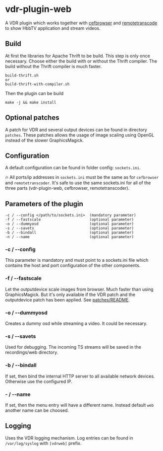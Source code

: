 # vdr-plugin-web
A VDR plugin which works together with [cefbrowser](https://github.com/Zabrimus/cefbrowser) and [remotetranscode](https://github.com/Zabrimus/remotetranscode) to show HbbTV application and stream videos.

## Build
At first the libraries for Apache Thrift to be build. This step is only once necessary.
Choose either the build with or without the Thrift compiler. The build without the Thrift compiler is much faster.
```
build-thrift.sh
or
build-thrift-with-compiler.sh
```
Then the plugin can be build
```
make -j && make install
```

## Optional patches
A patch for VDR and several output devices can be found in directory ```patches```. These patches allows the usage of image
scaling using OpenGL instead of the slower GraphicsMagick.

## Configuration
A default configuration can be found in folder config: ```sockets.ini```.

:fire: All ports/ip addresses in ```sockets.ini``` must be the same as for ```cefbrowser``` and ```remotetranscoder```.
It's safe to use the same sockets.ini for all of the three parts (vdr-plugin-web, cefbrowser, remotetranscoder). 

## Parameters of the plugin
```
-c / --config </path/to/sockets.ini>  (mandatory parameter)
-f / --fastscale                      (optional parameter)
-o / --dummyosd                       (optional parameter)
-s / --savets                         (optional parameter)       
-b / --bindall                        (optional parameter)     
-n / --name                           (optional parameter)
```

### -c / --config
This parameter is mandatory and must point to a sockets.ini file which contains 
the host and port configuration of the other components.

### -f / --fastscale
Let the outputdevice scale images from browser. Much faster than using GraphicsMagick.
But it's only available if the VDR patch and the outputdevice patch has been applied.
See [patches/README](patches%2FREADME).

### -o / --dummyosd
Creates a dummy osd while streaming a video. It could be necessary.

### -s / --savets
Used for debugging. The incoming TS streams will be saved in the recordings/web directory. 

### -b / --bindall
If set, then bind the internal HTTP server to all available network devices. Otherwise use the configured IP.

### - / --name
If set, then the menu entry will have a different name. Instead default ```web``` another name can be choosed.

## Logging
Uses the VDR logging mechanism. Log entries can be found in ```/var/log/syslog``` with ```[vdrweb]``` prefix.

